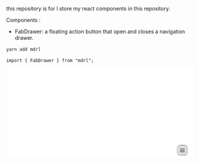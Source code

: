 this repository is for I store my react components in this repository.

Components :

<ul>
<li>
 FabDrawer: a floating action button that open and closes a navigation drawer.
</li>
</ul>

```
yarn add mdrl
```

```
import { FabDrawer } from "mdrl";
```

<img src="./public/FabDrawer.gif"/>
